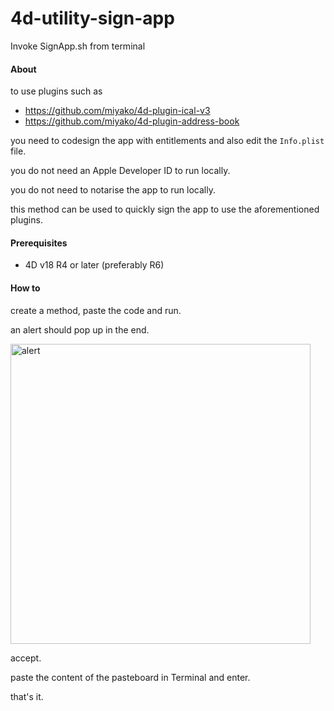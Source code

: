 # 4d-utility-sign-app
Invoke SignApp.sh from terminal

#### About

to use plugins such as 

* https://github.com/miyako/4d-plugin-ical-v3
* https://github.com/miyako/4d-plugin-address-book

you need to codesign the app with entitlements and also edit the `Info.plist` file.

you do not need an Apple Developer ID to run locally. 

you do not need to notarise the app to run locally.

this method can be used to quickly sign the app to use the aforementioned plugins.

#### Prerequisites 

* 4D v18 R4 or later (preferably R6)

#### How to

create a method, paste the code and run. 

an alert should pop up in the end.

<img width="480" alt="alert" src="https://user-images.githubusercontent.com/1725068/118119990-29edab80-b42a-11eb-9897-013c08a26f41.png">

accept.

paste the content of the pasteboard in Terminal and enter.

that's it.
